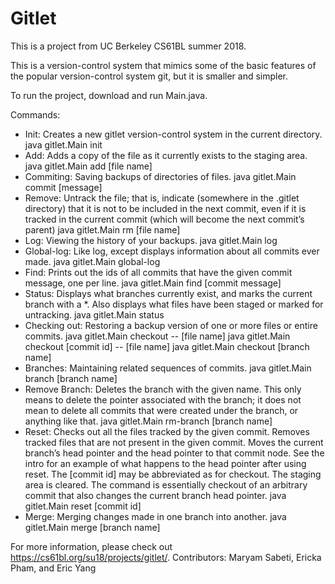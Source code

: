 # Gitlet

This is a project from UC Berkeley CS61BL summer 2018.

This is a version-control system that mimics some of the basic features of the popular version-control system git, but it is smaller and simpler.

To run the project, download and run Main.java. 

Commands:
- Init: Creates a new gitlet version-control system in the current directory. 
        java gitlet.Main init
- Add: Adds a copy of the file as it currently exists to the staging area.
        java gitlet.Main add [file name]
- Commiting: Saving backups of directories of files.
        java gitlet.Main commit [message]
- Remove: Untrack the file; that is, indicate (somewhere in the .gitlet directory) that it is not to be included in the next commit, even if it is tracked in the current commit (which will become the next commit’s parent)
        java gitlet.Main rm [file name]
- Log:  Viewing the history of your backups.
        java gitlet.Main log
- Global-log: Like log, except displays information about all commits ever made. 
        java gitlet.Main global-log
- Find: Prints out the ids of all commits that have the given commit message, one per line. 
        java gitlet.Main find [commit message]
- Status: Displays what branches currently exist, and marks the current branch with a *. Also displays what files have been staged or marked for untracking.
        java gitlet.Main status 
- Checking out: Restoring a backup version of one or more files or entire commits. 
        java gitlet.Main checkout -- [file name]
        java gitlet.Main checkout [commit id] -- [file name]
        java gitlet.Main checkout [branch name]
- Branches: Maintaining related sequences of commits.
        java gitlet.Main branch [branch name]
- Remove Branch: Deletes the branch with the given name. This only means to delete the pointer associated with the branch; it does not mean to delete all commits that were created under the branch, or anything like that.
        java gitlet.Main rm-branch [branch name]
- Reset: Checks out all the files tracked by the given commit. Removes tracked files that are not present in the given commit. Moves the current branch’s head pointer and the head pointer to that commit node. See the intro for an example of what happens to the head pointer after using reset. The [commit id] may be abbreviated as for checkout. The staging area is cleared. The command is essentially checkout of an arbitrary commit that also changes the current branch head pointer.
        java gitlet.Main reset [commit id]
- Merge: Merging changes made in one branch into another.
        java gitlet.Main merge [branch name]

For more information, please check out https://cs61bl.org/su18/projects/gitlet/.
Contributors: Maryam Sabeti, Ericka Pham, and Eric Yang

